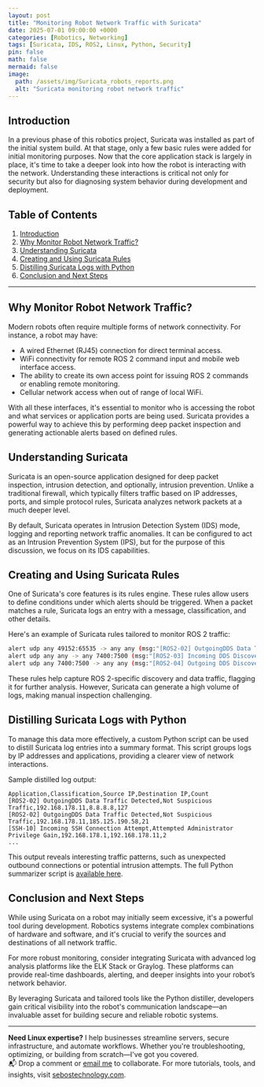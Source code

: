 ```yaml
---
layout: post
title: "Monitoring Robot Network Traffic with Suricata"
date: 2025-07-01 09:00:00 +0000
categories: [Robotics, Networking]
tags: [Suricata, IDS, ROS2, Linux, Python, Security]
pin: false
math: false
mermaid: false
image:
  path: /assets/img/Suricata_robots_reports.png
  alt: "Suricata monitoring robot network traffic"
---
```

## Introduction

In a previous phase of this robotics project, Suricata was installed as part of the initial system build. At that stage, only a few basic rules were added for initial monitoring purposes. Now that the core application stack is largely in place, it's time to take a deeper look into how the robot is interacting with the network. Understanding these interactions is critical not only for security but also for diagnosing system behavior during development and deployment.

## Table of Contents

1. [Introduction](#introduction)
2. [Why Monitor Robot Network Traffic?](#why-monitor-robot-network-traffic)
3. [Understanding Suricata](#understanding-suricata)
4. [Creating and Using Suricata Rules](#creating-and-using-suricata-rules)
5. [Distilling Suricata Logs with Python](#distilling-suricata-logs-with-python)
6. [Conclusion and Next Steps](#conclusion-and-next-steps)

---


## Why Monitor Robot Network Traffic?

Modern robots often require multiple forms of network connectivity. For instance, a robot may have:

* A wired Ethernet (RJ45) connection for direct terminal access.
* WiFi connectivity for remote ROS 2 command input and mobile web interface access.
* The ability to create its own access point for issuing ROS 2 commands or enabling remote monitoring.
* Cellular network access when out of range of local WiFi.

With all these interfaces, it's essential to monitor who is accessing the robot and what services or application ports are being used. Suricata provides a powerful way to achieve this by performing deep packet inspection and generating actionable alerts based on defined rules.

## Understanding Suricata

Suricata is an open-source application designed for deep packet inspection, intrusion detection, and optionally, intrusion prevention. Unlike a traditional firewall, which typically filters traffic based on IP addresses, ports, and simple protocol rules, Suricata analyzes network packets at a much deeper level.

By default, Suricata operates in Intrusion Detection System (IDS) mode, logging and reporting network traffic anomalies. It can be configured to act as an Intrusion Prevention System (IPS), but for the purpose of this discussion, we focus on its IDS capabilities.

## Creating and Using Suricata Rules

One of Suricata's core features is its rules engine. These rules allow users to define conditions under which alerts should be triggered. When a packet matches a rule, Suricata logs an entry with a message, classification, and other details.

Here's an example of Suricata rules tailored to monitor ROS 2 traffic:

```bash
alert udp any 49152:65535 -> any any (msg:"[ROS2-02] OutgoingDDS Data Traffic Detected"; sid:100002; rev:1; classtype:not-suspicious;)
alert udp any any -> any 7400:7500 (msg:"[ROS2-03] Incoming DDS Discovery Traffic to ROS2 Node"; sid:100001; rev:2; classtype:not-suspicious;)
alert udp any 7400:7500 -> any any (msg:"[ROS2-04] Outgoing DDS Discovery Packet from ROS2 Node"; sid:100003; rev:1; classtype:not-suspicious;)
```

These rules help capture ROS 2-specific discovery and data traffic, flagging it for further analysis. However, Suricata can generate a high volume of logs, making manual inspection challenging.

## Distilling Suricata Logs with Python

To manage this data more effectively, a custom Python script can be used to distill Suricata log entries into a summary format. This script groups logs by IP addresses and applications, providing a clearer view of network interactions.

Sample distilled log output:

```csv
Application,Classification,Source IP,Destination IP,Count
[ROS2-02] OutgoingDDS Data Traffic Detected,Not Suspicious Traffic,192.168.178.11,8.8.8.8,127
[ROS2-02] OutgoingDDS Data Traffic Detected,Not Suspicious Traffic,192.168.178.11,185.125.190.58,21
[SSH-10] Incoming SSH Connection Attempt,Attempted Administrator Privilege Gain,192.168.178.1,192.168.178.11,2
...
```

This output reveals interesting traffic patterns, such as unexpected outbound connections or potential intrusion attempts. The full Python summarizer script is [available here](#).

## Conclusion and Next Steps

While using Suricata on a robot may initially seem excessive, it's a powerful tool during development. Robotics systems integrate complex combinations of hardware and software, and it's crucial to verify the sources and destinations of all network traffic.

For more robust monitoring, consider integrating Suricata with advanced log analysis platforms like the ELK Stack or Graylog. These platforms can provide real-time dashboards, alerting, and deeper insights into your robot’s network behavior.

By leveraging Suricata and tailored tools like the Python distiller, developers gain critical visibility into the robot's communication landscape—an invaluable asset for building secure and reliable robotic systems.

---
**Need Linux expertise?** I help businesses streamline servers, secure infrastructure, and automate workflows. Whether you're troubleshooting, optimizing, or building from scratch—I've got you covered.  
📬 Drop a comment or [email me](mailto:info@sebostechnology.com) to collaborate. For more tutorials, tools, and insights, visit [sebostechnology.com](https://sebostechnology.com).